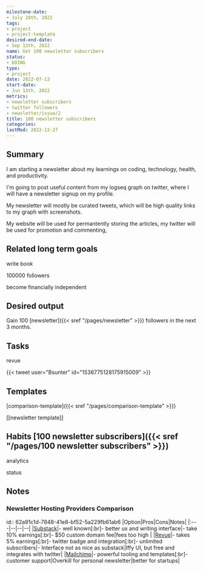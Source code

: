 ```yaml
---
milestone-date:
- July 28th, 2022
tags:
- project
- project-template
desired-end-date:
- Sep 13th, 2022
name: Get 100 newsletter subscribers
status:
- DOING
type:
- project
date: 2022-07-13
start-date:
- Jun 13th, 2022
metrics:
- newsletter subscribers
- twitter followers
- newsletter/issue/2
title: 100 newsletter subscribers
categories:
lastMod: 2022-12-27
---
```

## Summary

I am starting a newsletter about my learnings on coding, technology, health, and productivity.

I'm going to post useful content from my logseq graph on twitter, where I will have a newsletter signup on my profile.

My newsletter will mostly be curated tweets, which will be high quality links to my graph with screenshots.

My website will be used for permantently storing the articles, my twitter will be used for promotion and commenting,

## Related long term goals

write book

100000 followers

become financially independent

## Desired output

Gain 100 [newsletter]({{< sref "/pages/newsletter" >}}) followers in the next 3 months.

## Tasks

revue

{{< tweet user="Bsunter" id="1536775128175915009" >}}

## Templates

[comparison-template]({{< sref "/pages/comparison-template" >}})

[[newsletter template]]

## Habits [100 newsletter subscribers]({{< sref "/pages/100 newsletter subscribers" >}})

analytics

status

## Notes

### Newsletter Hosting Providers Comparison

id:: 62a91c1d-7848-41e8-bf52-5a229fb61ab6
|Option|Pros|Cons|Notes|
|:---|--|--|--|
|[Substack](https://substack.com/)|- well known[:br]- better ux and writing interface|- take 10% earnings[:br]- $50 custom domain fee|fees too high |
|[Revue](https://www.getrevue.co/)|- takes 5% earnings[:br]- twitter badge and integration[:br]- unlimited subscribers|- Interface not as nice as substack|Iffy UI, but free and integrates with twitter|
|[Mailchimp](https://mailchimp.com)|- powerful tooling and templates[:br]- customer support|Overkill for personal newsletter|better for startups|
